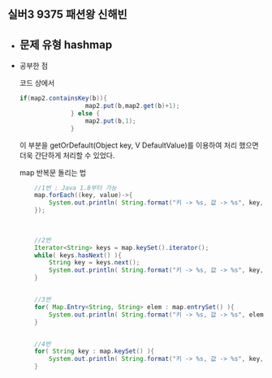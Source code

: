 ## 실버3 9375 패션왕 신해빈

- 문제 유형
  hashmap
  ---

- 공부한 점

  코드 상에서

  

  ```java
  if(map2.containsKey(b)){
                    map2.put(b,map2.get(b)+1);
    	        } else {
    	            map2.put(b,1);
    	        }
  ```



  이 부분을 getOrDefault(Object key, V DefaultValue)를 이용하여
  처리 했으면 더욱 간단하게 처리할 수 있었다.


  map 반복문 돌리는 법





  ```java
      //1번 : Java 1.8부터 가능
      map.forEach((key, value)->{
          System.out.println( String.format("키 -> %s, 값 -> %s", key, value) );
      });
      
      

      //2번
      Iterator<String> keys = map.keySet().iterator();
      while( keys.hasNext() ){
          String key = keys.next();
          System.out.println( String.format("키 -> %s, 값 -> %s", key, map.get(key)) );
      }


      //3번
      for( Map.Entry<String, String> elem : map.entrySet() ){
          System.out.println( String.format("키 -> %s, 값 -> %s", elem.getKey(), elem.getValue()) );
      }


      //4번
      for( String key : map.keySet() ){
          System.out.println( String.format("키 -> %s, 값 -> %s", key, map.get(key)) );
      }
  ```
  

